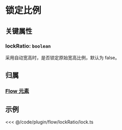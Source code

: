 <script setup>
import Case from '/component/Case.vue'
</script>

# 锁定比例

## 关键属性

### lockRatio: `boolean`

采用自动宽高时，是否锁定原始宽高比例，默认为 false。

## 归属

### [Flow 元素](/plugin/in/flow/index.md)

## 示例

<<< @/code/plugin/flow/lockRatio/lock.ts
